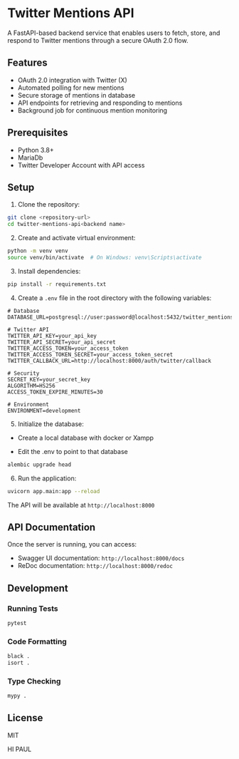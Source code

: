 # Twitter Mentions API

A FastAPI-based backend service that enables users to fetch, store, and respond to Twitter mentions through a secure OAuth 2.0 flow.

## Features

- OAuth 2.0 integration with Twitter (X)
- Automated polling for new mentions
- Secure storage of mentions in database
- API endpoints for retrieving and responding to mentions
- Background job for continuous mention monitoring

## Prerequisites

- Python 3.8+
- MariaDb
- Twitter Developer Account with API access

## Setup

1. Clone the repository:
```bash
git clone <repository-url>
cd twitter-mentions-api<backend name>
```

2. Create and activate virtual environment:
```bash
python -m venv venv
source venv/bin/activate  # On Windows: venv\Scripts\activate
```

3. Install dependencies:
```bash
pip install -r requirements.txt
```

4. Create a `.env` file in the root directory with the following variables:
```env
# Database
DATABASE_URL=postgresql://user:password@localhost:5432/twitter_mentions

# Twitter API
TWITTER_API_KEY=your_api_key
TWITTER_API_SECRET=your_api_secret
TWITTER_ACCESS_TOKEN=your_access_token
TWITTER_ACCESS_TOKEN_SECRET=your_access_token_secret
TWITTER_CALLBACK_URL=http://localhost:8000/auth/twitter/callback

# Security
SECRET_KEY=your_secret_key
ALGORITHM=HS256
ACCESS_TOKEN_EXPIRE_MINUTES=30

# Environment
ENVIRONMENT=development
```

5. Initialize the database:
- Create a local database with docker or Xampp

- Edit the .env to point to that database

```bash
alembic upgrade head
```

6. Run the application:
```bash
uvicorn app.main:app --reload
```

The API will be available at `http://localhost:8000`

## API Documentation

Once the server is running, you can access:
- Swagger UI documentation: `http://localhost:8000/docs`
- ReDoc documentation: `http://localhost:8000/redoc`

## Development

### Running Tests
```bash
pytest
```

### Code Formatting
```bash
black .
isort .
```

### Type Checking
```bash
mypy .
```

## License

MIT 

HI PAUL 